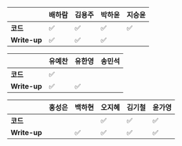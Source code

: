 |              | 배하람 | 김용주 | 박하윤 | 지승윤 |
| ------------ | ------ | ------ | ------ | ------|
| **코드**     |:white_check_mark:| :white_check_mark: |   :white_check_mark:      |  :white_check_mark:      |
| **Write-up** |:white_check_mark:| :white_check_mark: |  :white_check_mark:       |        |

| 				| 유예찬 | 유한영 | 송민석 |
| ------------  | ------ | ------ | ------ |
| **코드** 	   |:white_check_mark:| 		 |		 |
| **Write-up** |:white_check_mark:|:white_check_mark:|		  |

|              | 홍성은 | 백하현 | 오지혜 | 김기철 | 윤가영 |
| ------------ | ------ | ------ | ------ | ------ | ------------ |
| **코드**     ||| :white_check_mark:  |   :white_check_mark:     |   :white_check_mark:       |
| **Write-up** ||:white_check_mark:| :white_check_mark:  |   :white_check_mark:    | :white_check_mark:    |

